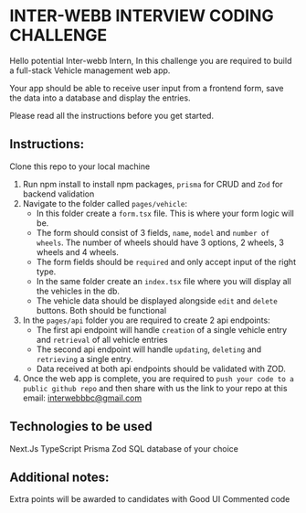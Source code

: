 # INTER-WEBB INTERVIEW CODING CHALLENGE

Hello potential Inter-webb Intern, In this challenge you are required to build a full-stack Vehicle management web app.

Your app should be able to receive user input from a frontend form, save the data into a database and display the entries.

Please read all the instructions before you get started.

## Instructions:

Clone this repo to your local machine

1. Run npm install to install npm packages, `prisma` for CRUD and `Zod` for backend validation
2. Navigate to the folder called `pages/vehicle`:
    - In this folder create a `form.tsx` file. This is where your form logic will be.
    - The form should consist of 3 fields, `name`, `model` and `number of wheels`. The number of wheels should have 3 options, 2 wheels, 3 wheels and 4 wheels.
    - The form fields should be `required` and only accept input of the right type.
    - In the same folder create an `index.tsx` file where you will display all the vehicles in the db.
    - The vehicle data should be displayed alongside `edit` and `delete` buttons. Both should be functional
3. In the `pages/api` folder you are required to create 2 api endpoints:
   - The first api endpoint will handle `creation` of a single vehicle entry and `retrieval` of all vehicle entries
   - The second api endpoint will handle `updating`, `deleting` and `retrieving` a single entry.
   - Data received at both api endpoints should be validated with ZOD.
4. Once the web app is complete, you are required to `push your code to a public github repo` and then share with us the link to your repo at this email: interwebbbc@gmail.com

## Technologies to be used
Next.Js
TypeScript
Prisma
Zod
SQL database of your choice

## Additional notes:
Extra points will be awarded to candidates with
Good UI
Commented code

